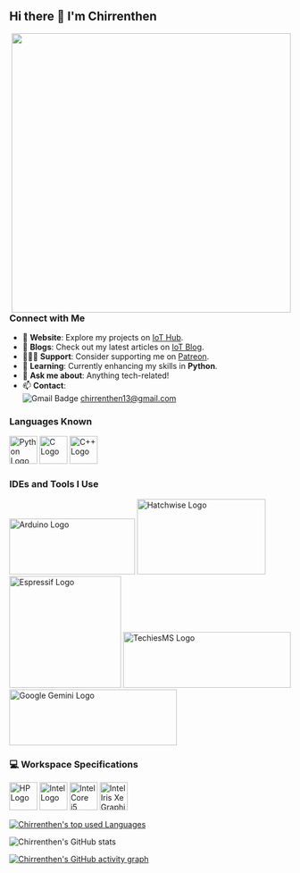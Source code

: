## Hi there 👋 I'm Chirrenthen 

<img align="right" width="500" height="500" src="https://i0.wp.com/sharpeyeinfotech.com/wp-content/uploads/2023/03/unnamed.gif?fit=500%2C500&ssl=1">

### Connect with Me

- 🔭 **Website**: Explore my projects on [IoT Hub](https://chirrenthen13.wixsite.com/iothub).  
- 📝 **Blogs**: Check out my latest articles on [IoT Blog](https://chirrenthen13.wixsite.com/iothub/blog).  
- 🧑🏻‍💻 **Support**: Consider supporting me on [Patreon](https://www.patreon.com/Chirrenthen).  
- 🌱 **Learning**: Currently enhancing my skills in **Python**.  
- 💬 **Ask me about**: Anything tech-related!  
- 📫 **Contact**:  
  <img src="https://img.shields.io/badge/Gmail-1DA1F2?style=for-the-badge&logo=gmail&logoColor=white" alt="Gmail Badge"> chirrenthen13@gmail.com

### Languages Known
<img height="50" width="50" src="https://img.icons8.com/color/48/000000/python.png" alt="Python Logo" />  <img height="50" width="50" src="https://img.icons8.com/color/48/000000/c-programming.png" alt="C Logo">  <img height="50" width="50" src="https://img.icons8.com/color/48/000000/c-plus-plus-logo.png" alt="C++ Logo">

### IDEs and Tools I Use
<img height="100" width="225" src="https://www.arduino.cc/en/uploads/Trademark/ArduinoCommunityLogo.png" alt="Arduino Logo"/>  
<img height="135" width="230" src="https://www.hatchwise.com/wp-content/uploads/2024/05/image-27.png.webp" alt="Hatchwise Logo"/>  
<img height="200" width="200" src="https://www.espressif.com/sites/all/themes/espressif/logo-black.svg" alt="Espressif Logo"/>  
<img height="100" width="300" src="https://techiesms.com/wp-content/uploads/2022/11/cropped-cropped-newlogo-banner-1.png" alt="TechiesMS Logo"/>  
<img height="100" width="300" src="https://upload.wikimedia.org/wikipedia/commons/thumb/8/8a/Google_Gemini_logo.svg/516px-Google_Gemini_logo.svg.png" alt="Google Gemini Logo"/> 

### 💻 Workspace Specifications
<img height="50" src="https://in-media.apjonlinecdn.com/logo/stores/1/LogoHPblue_1.svg" alt="HP Logo"/>     <img height="50" src="https://upload.wikimedia.org/wikipedia/commons/thumb/8/85/Intel_logo_2023.svg/768px-Intel_logo_2023.svg.png" alt="Intel Logo"/>     <img height="50" src="https://upload.wikimedia.org/wikipedia/en/thumb/4/4b/Intel_Core_i5_%2811th_generation%2C_logo%29.svg/768px-Intel_Core_i5_%2811th_generation%2C_logo%29.svg.png?20211018065945" alt="Intel Core i5 Logo"/>     <img height="50" src="https://upload.wikimedia.org/wikipedia/en/thumb/4/44/Intel_Iris_Xe_Graphics_%28logo%29.svg/330px-Intel_Iris_Xe_Graphics_%28logo%29.svg.png" alt="Intel Iris Xe Graphics Logo"/>  

[![Chirrenthen's top used Languages](https://github-readme-stats.vercel.app/api/top-langs/?username=chirrenthen)](https://github.com/anuraghazra/github-readme-stats)

![Chirrenthen's GitHub stats](https://github-readme-stats.vercel.app/api?username=Chirrenthen&theme=light&show_icons=true&&hide=issues,contribs)

[![Chirrenthen's GitHub activity graph](https://github-readme-activity-graph.vercel.app/graph?username=Chirrenthen&bg_color=ffffff&color=000407&line=4246ff&point=42fffb&area=true&hide_border=true)](https://github.com/ashutosh00710/github-readme-activity-graph)
